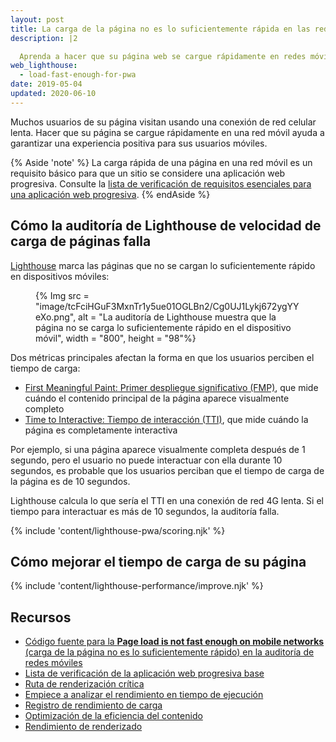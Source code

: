 ```yaml
---
layout: post
title: La carga de la página no es lo suficientemente rápida en las redes móviles
description: |2

  Aprenda a hacer que su página web se cargue rápidamente en redes móviles.
web_lighthouse:
  - load-fast-enough-for-pwa
date: 2019-05-04
updated: 2020-06-10
---
```


Muchos usuarios de su página visitan usando una conexión de red celular lenta. Hacer que su página se cargue rápidamente en una red móvil ayuda a garantizar una experiencia positiva para sus usuarios móviles.

{% Aside 'note' %} La carga rápida de una página en una red móvil es un requisito básico para que un sitio se considere una aplicación web progresiva. Consulte la [lista de verificación de requisitos esenciales para una aplicación web progresiva](/pwa-checklist/#core). {% endAside %}

## Cómo la auditoría de Lighthouse de velocidad de carga de páginas falla

[Lighthouse](https://developer.chrome.com/docs/lighthouse/overview/) marca las páginas que no se cargan lo suficientemente rápido en dispositivos móviles:

<figure>{% Img src = "image/tcFciHGuF3MxnTr1y5ue01OGLBn2/Cg0UJ1Lykj672ygYYeXo.png", alt = "La auditoría de Lighthouse muestra que la página no se carga lo suficientemente rápido en el dispositivo móvil", width = "800", height = "98"%}</figure>

Dos métricas principales afectan la forma en que los usuarios perciben el tiempo de carga:

- [First Meaningful Paint: Primer despliegue significativo (FMP)](/first-meaningful-paint), que mide cuándo el contenido principal de la página aparece visualmente completo
- [Time to Interactive: Tiempo de interacción (TTI)](/tti/), que mide cuándo la página es completamente interactiva

Por ejemplo, si una página aparece visualmente completa después de 1 segundo, pero el usuario no puede interactuar con ella durante 10 segundos, es probable que los usuarios perciban que el tiempo de carga de la página es de 10 segundos.

Lighthouse calcula lo que sería el TTI en una conexión de red 4G lenta. Si el tiempo para interactuar es más de 10 segundos, la auditoría falla.

{% include 'content/lighthouse-pwa/scoring.njk' %}

## Cómo mejorar el tiempo de carga de su página

{% include 'content/lighthouse-performance/improve.njk' %}

## Recursos

- [Código fuente para la **Page load is not fast enough on mobile networks** (carga de la página no es lo suficientemente rápido) en la auditoría de redes móviles](https://github.com/GoogleChrome/lighthouse/blob/master/core/audits/load-fast-enough-for-pwa.js)
- [Lista de verificación de la aplicación web progresiva base](https://developers.google.com/web/progressive-web-apps/checklist#baseline)
- [Ruta de renderización crítica](/critical-rendering-path/)
- [Empiece a analizar el rendimiento en tiempo de ejecución](https://developer.chrome.com/docs/devtools/evaluate-performance/)
- [Registro de rendimiento de carga](https://developer.chrome.com/docs/devtools/evaluate-performance/reference/#record-load)
- [Optimización de la eficiencia del contenido](/performance-optimizing-content-efficiency/)
- [Rendimiento de renderizado](/rendering-performance/)
